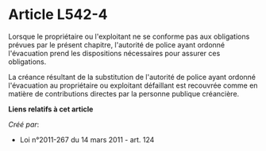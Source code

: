 # Article L542-4

Lorsque le propriétaire ou l'exploitant ne se conforme pas aux obligations prévues par le présent chapitre, l'autorité de
police ayant ordonné l'évacuation prend les dispositions nécessaires pour assurer ces obligations. 

La créance résultant de la substitution de l'autorité de police ayant ordonné l'évacuation au propriétaire ou exploitant
défaillant est recouvrée comme en matière de contributions directes par la personne publique créancière.

**Liens relatifs à cet article**

_Créé par_:

  - Loi n°2011-267 du 14 mars 2011 - art. 124
